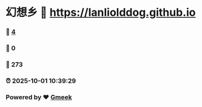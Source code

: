 # 幻想乡 :link: https://lanliolddog.github.io 
### :page_facing_up: [4](https://lanliolddog.github.io/tag.html) 
### :speech_balloon: 0 
### :hibiscus: 273 
### :alarm_clock: 2025-10-01 10:39:29 
### Powered by :heart: [Gmeek](https://github.com/Meekdai/Gmeek)
